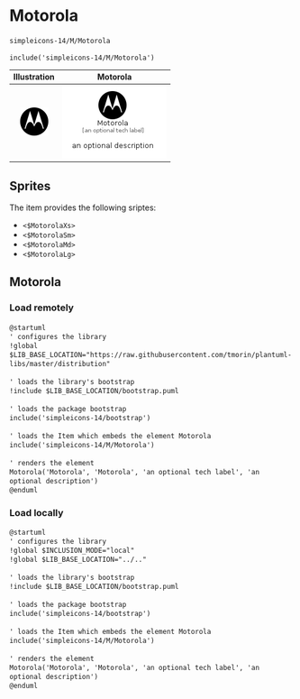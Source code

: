 # Motorola


```text
simpleicons-14/M/Motorola
```

```text
include('simpleicons-14/M/Motorola')
```



| Illustration | Motorola |
| :---: | :---: |
| ![illustration for Illustration](../../simpleicons-14/M/Motorola.png) | ![illustration for Motorola](../../simpleicons-14/M/Motorola.Local.png) |



## Sprites
The item provides the following sriptes:

- `<$MotorolaXs>`
- `<$MotorolaSm>`
- `<$MotorolaMd>`
- `<$MotorolaLg>`





## Motorola

### Load remotely
```plantuml
@startuml
' configures the library
!global $LIB_BASE_LOCATION="https://raw.githubusercontent.com/tmorin/plantuml-libs/master/distribution"

' loads the library's bootstrap
!include $LIB_BASE_LOCATION/bootstrap.puml

' loads the package bootstrap
include('simpleicons-14/bootstrap')

' loads the Item which embeds the element Motorola
include('simpleicons-14/M/Motorola')

' renders the element
Motorola('Motorola', 'Motorola', 'an optional tech label', 'an optional description')
@enduml
```

### Load locally
```plantuml
@startuml
' configures the library
!global $INCLUSION_MODE="local"
!global $LIB_BASE_LOCATION="../.."

' loads the library's bootstrap
!include $LIB_BASE_LOCATION/bootstrap.puml

' loads the package bootstrap
include('simpleicons-14/bootstrap')

' loads the Item which embeds the element Motorola
include('simpleicons-14/M/Motorola')

' renders the element
Motorola('Motorola', 'Motorola', 'an optional tech label', 'an optional description')
@enduml
```

